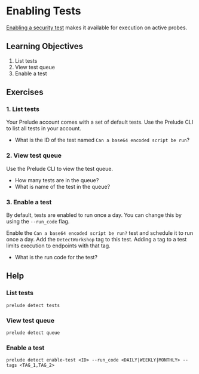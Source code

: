 # Enabling Tests

[Enabling a security test](https://docs.preludesecurity.com/docs/detect-getting-started#enable-tests) makes it available for execution on active probes.

## Learning Objectives

1. List tests
2. View test queue
3. Enable a test

## Exercises

### 1. List tests

Your Prelude account comes with a set of default tests. Use the Prelude CLI to list all tests in your account.

- What is the ID of the test named `Can a base64 encoded script be run`?


### 2. View test queue

Use the Prelude CLI to view the test queue.

- How many tests are in the queue?
- What is name of the test in the queue?

### 3. Enable a test

By default, tests are enabled to run once a day. You can change this by using the `--run_code` flag.

Enable the `Can a base64 encoded script be run?` test and schedule it to run once a day. Add the `DetectWorkshop` tag to this test. Adding a tag to a test limits execution to endpoints with that tag.

- What is the run code for the test?

## Help

### List tests

```
prelude detect tests
```

### View test queue

```
prelude detect queue
```

### Enable a test

```
prelude detect enable-test <ID> --run_code <DAILY|WEEKLY|MONTHLY> --tags <TAG_1,TAG_2>
```
